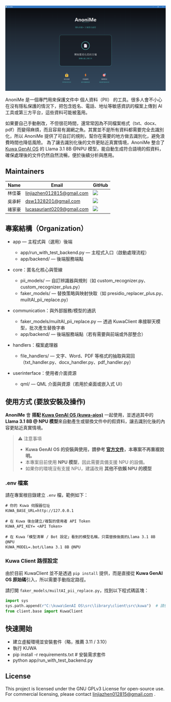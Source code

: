 ![範例圖片](./MainPage.png)

AnoniMe 是一個專門用來保護文件中 個人資料（PII） 的工具。很多人會不小心在沒有隱私保護的情況下，把包含姓名、電話、地址等敏感資訊的檔案上傳到 AI 工具或第三方平台，這些資料可能被濫用。

如果要自己手動刪改，不但很花時間，還常常因為不同檔案格式（txt、docx、pdf）而變得麻煩，而且容易有漏網之魚。其實並不是所有資料都需要完全去識別化，所以 AnoniMe 提供了可自訂的規則，幫你在需要的地方做去識別化，避免浪費時間也降低風險。
為了讓去識別化後的文件更貼近真實情境，AnoniMe 整合了 [Kuwa GenAI OS](https://kuwaai.org/zh-Hant/) 的 Llama 3.1 8B @NPU 模型，能自動生成符合語境的假資料，確保處理後的文件仍然自然流暢，便於後續分析與應用。

## Maintainers

| Name | Email | GitHub |
|------|-------|--------|
| 林佳蓁 | linjiazhen012815@gmail.com | <a href="https://github.com/penpenpenguin"><img src="https://github.com/penpenpenguin.png?size=100" width="60"/></a> |
| 吳承軒 | dsw1328201@gmail.com | <a href="https://github.com/tonywuwutony"><img src="https://github.com/tonywuwutony.png?size=100" width="60"/></a> |
| 褚家豪 | lucasauriant0209@gmail.com | <a href="https://github.com/Lucas-Chu-0209"><img src="https://github.com/Lucas-Chu-0209.png?size=100" width="60"/></a> |

## 專案結構（Organization）

- app — 主程式與（選用）後端
  - app/run_with_test_backend.py — 主程式入口（啟動處理流程）
  - app/backend/ — 後端服務端點

- core：匿名化核心與管線
  - pii_models/ — 自訂辨識器與規則（如 custom_recognizer.py、custom_recognizer_plus.py）
  - faker_models/ — 替換策略與映射快取（如 presidio_replacer_plus.py、muiltAI_pii_replace.py）

- communication：與外部服務/模型的通訊
  - faker_models/muiltAI_pii_replace.py — 透過 KuwaClient 串接聊天模型，批次產生替換字串
  - app/backend/ — 後端服務端點（若有需要與前端或外部整合）

- handlers：檔案處理器
  - file_handlers/ — 文字、Word、PDF 等格式的抽取與寫回（txt_handler.py、docx_handler.py、pdf_handler.py）

- userinterface：使用者介面資源
  - qml/ — QML 介面與資源（若用於桌面或嵌入式 UI）

## 使用方式 (要放安裝及操作)

**AnoniMe** 會 **搭配 [Kuwa GenAI OS (kuwa-aios)](https://github.com/kuwaai/kuwa-aios)** 一起使用，並透過其中的 **Llama 3.1 8B @ NPU 模型**來自動產生或替換文件中的假資料，讓去識別化後的內容更貼近真實情境。

> ⚠️ 注意事項  
> - **Kuwa GenAI OS 的安裝與使用，請參考 [官方文件](https://github.com/kuwaai/kuwa-aios)，本專案不再重複說明。**  
> - 本專案目前使用 **NPU 模型**，因此需要具備支援 NPU 的設備。  
> - 如果你的環境沒有支援 NPU，建議改用 **其他不依賴 NPU 的模型**


### .env 檔案
請在專案根目錄建立 `.env` 檔，範例如下：
```env
# 你的 Kuwa 伺服器位址
KUWA_BASE_URL=http://127.0.0.1

# 在 Kuwa 後台建立/複製的使用者 API Token
KUWA_API_KEY= <API Token>

# 在 Kuwa「模型清單 / Bot 設定」看到的模型名稱，只需替換後面的Llama 3.1 8B @NPU
KUWA_MODEL=.bot/Llama 3.1 8B @NPU
```

### Kuwa Client 路徑設定

由於目前 KuwaClient 並不是透過 `pip install` 提供，而是直接從 **Kuwa GenAI OS 原始碼**引入，所以需要手動指定路徑。

請打開 `faker_models/muiltAI_pii_replace.py`，找到以下程式碼區塊：

```python
import sys
sys.path.append(r"C:\kuwa\GenAI OS\src\library\client\src\kuwa")  # 請依實際路徑修改
from client.base import KuwaClient  
```

## 快速開始
- 建立虛擬環境並安裝套件（略，推薦 3.11 / 3.10）
- 執行 KUWA
- pip install -r requirements.txt     # 安裝需求套件
- python app/run_with_test_backend.py


## License
This project is licensed under the GNU GPLv3 License for open-source use.  
For commercial licensing, please contact linjiazhen012815@gmail.com .

